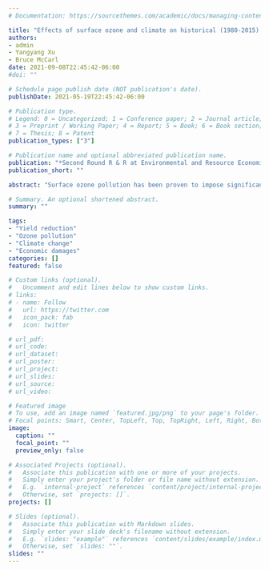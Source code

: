 ```yaml
---
# Documentation: https://sourcethemes.com/academic/docs/managing-content/

title: "Effects of surface ozone and climate on historical (1980-2015) crop yields in the United States: Implication for mid-21st century projection"
authors: 
- admin
- Yangyang Xu
- Bruce McCarl
date: 2021-09-08T22:45:42-06:00
#doi: ""

# Schedule page publish date (NOT publication's date).
publishDate: 2021-05-19T22:45:42-06:00

# Publication type.
# Legend: 0 = Uncategorized; 1 = Conference paper; 2 = Journal article;
# 3 = Preprint / Working Paper; 4 = Report; 5 = Book; 6 = Book section;
# 7 = Thesis; 8 = Patent
publication_types: ["3"]

# Publication name and optional abbreviated publication name.
publication: "*Second Round R & R at Environmental and Resource Economics*"
publication_short: ""

abstract: "Surface ozone pollution has been proven to impose significant damages on crops. However, the quantification of the damages was extensively derived from chamber experiments, which is not representative of actual results in farm fields due to the limitations of spatial scale, time window, etc. Additionally, the relative impacts of ozone trends and future climate change remain poorly understood. In this work, we attempt to empirically fill this gap using county level data in the United States from 1980 to 2015. We explore ozone impacts on corn, soybeans, spring wheat, winter wheat, barley, cotton, peanuts, rice, sorghum, and sunflower. We also incorporate a variety of climate variables to investigate potential ozone-climate interactions. More importantly, we shed light on future yield consequences of ozone and climate change individually and jointly under a moderate warming scenario. Our findings suggest significant negative impacts of ozone exposure for eight of the ten crops we examined, excepting barley and winter wheat, which contradicts experimental results. The average annual damages were estimated at $6.03 billion (in 2015 U.S. dollar) from 1980 to 2015. We also find rising temperatures tend to worsen ozone damages while water supply would mitigate that. Finally, elevated ozone driven by future climate change would cause much smaller damages than the direct effects of climate change itself."

# Summary. An optional shortened abstract.
summary: ""

tags: 
- "Yield reduction"
- "Ozone pollution"
- "Climate change"
- "Economic damages"
categories: []
featured: false

# Custom links (optional).
#   Uncomment and edit lines below to show custom links.
# links:
# - name: Follow
#   url: https://twitter.com
#   icon_pack: fab
#   icon: twitter

# url_pdf:
# url_code:
# url_dataset:
# url_poster:
# url_project:
# url_slides:
# url_source:
# url_video:

# Featured image
# To use, add an image named `featured.jpg/png` to your page's folder. 
# Focal points: Smart, Center, TopLeft, Top, TopRight, Left, Right, BottomLeft, Bottom, BottomRight.
image:
  caption: ""
  focal_point: ""
  preview_only: false

# Associated Projects (optional).
#   Associate this publication with one or more of your projects.
#   Simply enter your project's folder or file name without extension.
#   E.g. `internal-project` references `content/project/internal-project/index.md`.
#   Otherwise, set `projects: []`.
projects: []

# Slides (optional).
#   Associate this publication with Markdown slides.
#   Simply enter your slide deck's filename without extension.
#   E.g. `slides: "example"` references `content/slides/example/index.md`.
#   Otherwise, set `slides: ""`.
slides: ""
---
```

